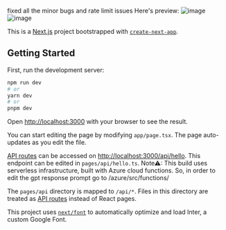 fixed all the minor bugs and rate limit issues
Here's preview:
![image](https://user-images.githubusercontent.com/87586713/230597035-93d7c126-6ecd-4b10-af57-bcbce36c5191.png)
![image](https://user-images.githubusercontent.com/87586713/230597163-3bb9de39-876c-4ff8-87ab-c1ee25da07e6.png)




This is a [Next.js](https://nextjs.org/) project bootstrapped with [`create-next-app`](https://github.com/vercel/next.js/tree/canary/packages/create-next-app).

## Getting Started

First, run the development server:

```bash
npm run dev
# or
yarn dev
# or
pnpm dev
```

Open [http://localhost:3000](http://localhost:3000) with your browser to see the result.

You can start editing the page by modifying `app/page.tsx`. The page auto-updates as you edit the file.

[API routes](https://nextjs.org/docs/api-routes/introduction) can be accessed on [http://localhost:3000/api/hello](http://localhost:3000/api/hello). This endpoint can be edited in `pages/api/hello.ts`.
Note⚠: This build uses serverless infrastructure, built with Azure cloud functions. So, in order to edit the gpt response prompt go to /azure/src/functions/

The `pages/api` directory is mapped to `/api/*`. Files in this directory are treated as [API routes](https://nextjs.org/docs/api-routes/introduction) instead of React pages.

This project uses [`next/font`](https://nextjs.org/docs/basic-features/font-optimization) to automatically optimize and load Inter, a custom Google Font.

